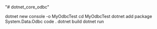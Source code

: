 "# dotnet_core_odbc" 

dotnet new console -o MyOdbcTest
cd MyOdbcTest
dotnet add package System.Data.Odbc
code .
dotnet build
dotnet run